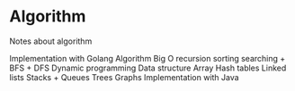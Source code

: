 # Algorithm
Notes about algorithm

Implementation with Golang
  Algorithm 
    Big O
    recursion
    sorting
    searching + BFS + DFS
    Dynamic programming
  Data structure
    Array
    Hash tables
    Linked lists
    Stacks + Queues
    Trees
    Graphs
Implementation with Java
